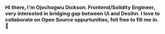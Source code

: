 ### Hi there, I'm Ojochogwu Dickson. Frontend/Solidity Engineer, very interested in bridging gap between Ui and Desihn. I love to collaborate on Open Source oppurtunities, fell free to fill me in. 👋

<!--
**Ojochogwu866/Ojochogwu866** is a ✨ _special_ ✨ repository because its `README.md` (this file) appears on your GitHub profile.

Here are some ideas to get you started:

- 🔭 I’m currently working on ...
- 🌱 I’m currently learning ...
- 👯 I’m looking to collaborate on ...
- 🤔 I’m looking for help with ...
- 💬 Ask me about ...
- 📫 How to reach me: ...
- 😄 Pronouns: ...
- ⚡ Fun fact: ...
-->

